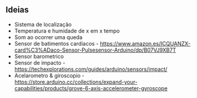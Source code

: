 ## Ideias

- Sistema de localização
- Temperatura e humidade de x em x tempo
- Som ao ocorrer uma queda
- Sensor de batimentos cardiacos - https://www.amazon.es/ICQUANZX-card%C3%ADaco-Sensor-Pulsesensor-Arduino/dp/B07VJ9XB7T
- Sensor barometrico 
- Sensor de impacto - https://techexplorations.com/guides/arduino/sensors/impact/
- Acelarometro & giroscopio - https://store.arduino.cc/collections/expand-your-capabilities/products/grove-6-axis-accelerometer-gyroscope





